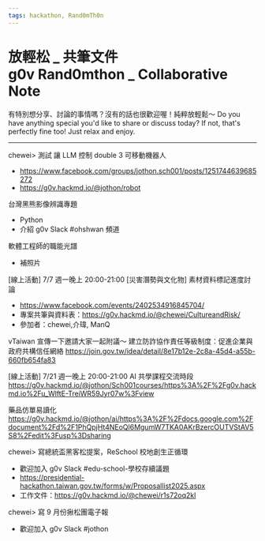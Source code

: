 ```yaml
---
tags: hackathon, Rand0mTh0n
---
```


# 放輕松 _ 共筆文件<br>g0v Rand0mthon _ Collaborative Note

有特別想分享、討論的事情嗎？沒有的話也很歡迎喔！純粹放輕鬆～
Do you have anything special you'd like to share or discuss today? If not, that's perfectly fine too! Just relax and enjoy.

---

chewei> 測試 讓 LLM 控制 double 3 可移動機器人 
- https://www.facebook.com/groups/jothon.sch001/posts/1251744639685272
- https://g0v.hackmd.io/@jothon/robot

台灣黑熊影像辨識專題
- Python 
- 介紹 g0v Slack #ohshwan 頻道

軟體工程師的職能光譜
- 補照片


[線上活動] 7/7 週一晚上 20:00-21:00 [災害潛勢與文化物] 素材資料標記進度討論
- https://www.facebook.com/events/2402534916845704/
- 專案共筆與資料表：https://g0v.hackmd.io/@chewei/CultureandRisk/
- 參加者：chewei,介瑋, ManQ

vTaiwan 宣傳一下邀請大家一起附議～
建立防詐協作責任等級制度：促進企業與政府共構信任網絡
https://join.gov.tw/idea/detail/8e17b12e-2c8a-45d4-a55b-660fb654fa83

[線上活動] 7/21 週一晚上 20:00-21:00 AI 共學課程交流時段
https://g0v.hackmd.io/@jothon/Sch001courses/https%3A%2F%2Fg0v.hackmd.io%2Fu_WlftE-TreiWR59Jyr07w%3Fview

藥品仿單易讀化
https://g0v.hackmd.io/@jothon/ai/https%3A%2F%2Fdocs.google.com%2Fdocument%2Fd%2F1PhQpjHt4NEoQl6MgumW7TKA0AKrBzercOUTVStAV5S8%2Fedit%3Fusp%3Dsharing

chewei> 寫總統盃黑客松提案，ReSchool 校地創生正循環
- 歡迎加入 g0v Slack #edu-school-學校存續議題
- https://presidential-hackathon.taiwan.gov.tw/forms/w/Proposallist2025.aspx
- 工作文件：https://g0v.hackmd.io/@chewei/r1s72oq2kl

chewei> 寫 9 月份揪松團電子報
- 歡迎加入 g0v Slack #jothon